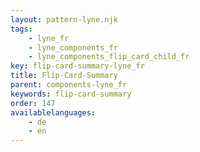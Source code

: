 ```yaml
---
layout: pattern-lyne.njk
tags: 
    - lyne_fr
    - lyne_components_fr
    - lyne_components_flip_card_child_fr
key: flip-card-summary-lyne_fr
title: Flip-Card-Summary
parent: components-lyne_fr
keywords: flip-card-summary
order: 147
availablelanguages: 
    - de
    - en
---
```

